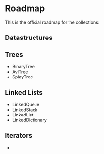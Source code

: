 Roadmap
===========

This is the official roadmap for the collections:

Datastructures
--

Trees
---

* BinaryTree
* AvlTree
* SplayTree

Linked Lists
---

* LinkedQueue
* LinkedStack
* LinkedList
* LinkedDictionary

Iterators
---

* 